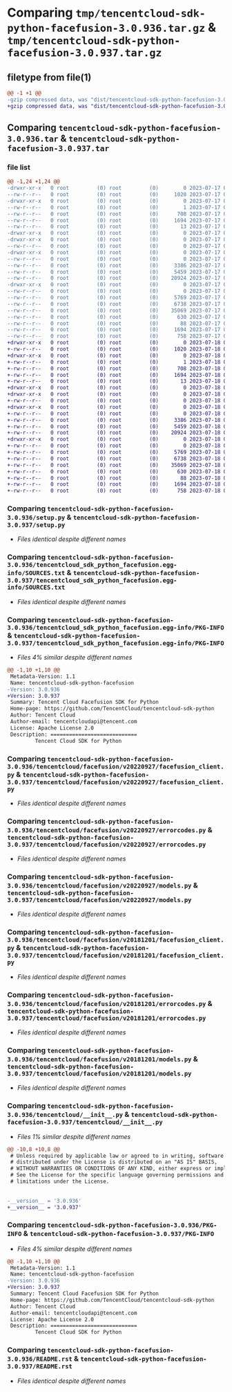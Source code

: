 # Comparing `tmp/tencentcloud-sdk-python-facefusion-3.0.936.tar.gz` & `tmp/tencentcloud-sdk-python-facefusion-3.0.937.tar.gz`

## filetype from file(1)

```diff
@@ -1 +1 @@
-gzip compressed data, was "dist/tencentcloud-sdk-python-facefusion-3.0.936.tar", last modified: Mon Jul 17 00:25:05 2023, max compression
+gzip compressed data, was "dist/tencentcloud-sdk-python-facefusion-3.0.937.tar", last modified: Tue Jul 18 00:23:58 2023, max compression
```

## Comparing `tencentcloud-sdk-python-facefusion-3.0.936.tar` & `tencentcloud-sdk-python-facefusion-3.0.937.tar`

### file list

```diff
@@ -1,24 +1,24 @@
-drwxr-xr-x   0 root         (0) root         (0)        0 2023-07-17 00:25:05.000000 tencentcloud-sdk-python-facefusion-3.0.936/
--rw-r--r--   0 root         (0) root         (0)     1020 2023-07-17 00:25:05.000000 tencentcloud-sdk-python-facefusion-3.0.936/setup.py
-drwxr-xr-x   0 root         (0) root         (0)        0 2023-07-17 00:25:05.000000 tencentcloud-sdk-python-facefusion-3.0.936/tencentcloud_sdk_python_facefusion.egg-info/
--rw-r--r--   0 root         (0) root         (0)        1 2023-07-17 00:25:05.000000 tencentcloud-sdk-python-facefusion-3.0.936/tencentcloud_sdk_python_facefusion.egg-info/dependency_links.txt
--rw-r--r--   0 root         (0) root         (0)      708 2023-07-17 00:25:05.000000 tencentcloud-sdk-python-facefusion-3.0.936/tencentcloud_sdk_python_facefusion.egg-info/SOURCES.txt
--rw-r--r--   0 root         (0) root         (0)     1694 2023-07-17 00:25:05.000000 tencentcloud-sdk-python-facefusion-3.0.936/tencentcloud_sdk_python_facefusion.egg-info/PKG-INFO
--rw-r--r--   0 root         (0) root         (0)       13 2023-07-17 00:25:05.000000 tencentcloud-sdk-python-facefusion-3.0.936/tencentcloud_sdk_python_facefusion.egg-info/top_level.txt
-drwxr-xr-x   0 root         (0) root         (0)        0 2023-07-17 00:25:05.000000 tencentcloud-sdk-python-facefusion-3.0.936/tencentcloud/
-drwxr-xr-x   0 root         (0) root         (0)        0 2023-07-17 00:25:05.000000 tencentcloud-sdk-python-facefusion-3.0.936/tencentcloud/facefusion/
--rw-r--r--   0 root         (0) root         (0)        0 2023-07-17 00:25:05.000000 tencentcloud-sdk-python-facefusion-3.0.936/tencentcloud/facefusion/__init__.py
-drwxr-xr-x   0 root         (0) root         (0)        0 2023-07-17 00:25:05.000000 tencentcloud-sdk-python-facefusion-3.0.936/tencentcloud/facefusion/v20220927/
--rw-r--r--   0 root         (0) root         (0)        0 2023-07-17 00:25:05.000000 tencentcloud-sdk-python-facefusion-3.0.936/tencentcloud/facefusion/v20220927/__init__.py
--rw-r--r--   0 root         (0) root         (0)     3386 2023-07-17 00:25:05.000000 tencentcloud-sdk-python-facefusion-3.0.936/tencentcloud/facefusion/v20220927/facefusion_client.py
--rw-r--r--   0 root         (0) root         (0)     5459 2023-07-17 00:25:05.000000 tencentcloud-sdk-python-facefusion-3.0.936/tencentcloud/facefusion/v20220927/errorcodes.py
--rw-r--r--   0 root         (0) root         (0)    20924 2023-07-17 00:25:05.000000 tencentcloud-sdk-python-facefusion-3.0.936/tencentcloud/facefusion/v20220927/models.py
-drwxr-xr-x   0 root         (0) root         (0)        0 2023-07-17 00:25:05.000000 tencentcloud-sdk-python-facefusion-3.0.936/tencentcloud/facefusion/v20181201/
--rw-r--r--   0 root         (0) root         (0)        0 2023-07-17 00:25:05.000000 tencentcloud-sdk-python-facefusion-3.0.936/tencentcloud/facefusion/v20181201/__init__.py
--rw-r--r--   0 root         (0) root         (0)     5769 2023-07-17 00:25:05.000000 tencentcloud-sdk-python-facefusion-3.0.936/tencentcloud/facefusion/v20181201/facefusion_client.py
--rw-r--r--   0 root         (0) root         (0)     6738 2023-07-17 00:25:05.000000 tencentcloud-sdk-python-facefusion-3.0.936/tencentcloud/facefusion/v20181201/errorcodes.py
--rw-r--r--   0 root         (0) root         (0)    35069 2023-07-17 00:25:05.000000 tencentcloud-sdk-python-facefusion-3.0.936/tencentcloud/facefusion/v20181201/models.py
--rw-r--r--   0 root         (0) root         (0)      630 2023-07-17 00:25:05.000000 tencentcloud-sdk-python-facefusion-3.0.936/tencentcloud/__init__.py
--rw-r--r--   0 root         (0) root         (0)       88 2023-07-17 00:25:05.000000 tencentcloud-sdk-python-facefusion-3.0.936/setup.cfg
--rw-r--r--   0 root         (0) root         (0)     1694 2023-07-17 00:25:05.000000 tencentcloud-sdk-python-facefusion-3.0.936/PKG-INFO
--rw-r--r--   0 root         (0) root         (0)      758 2023-07-17 00:25:05.000000 tencentcloud-sdk-python-facefusion-3.0.936/README.rst
+drwxr-xr-x   0 root         (0) root         (0)        0 2023-07-18 00:23:58.000000 tencentcloud-sdk-python-facefusion-3.0.937/
+-rw-r--r--   0 root         (0) root         (0)     1020 2023-07-18 00:23:58.000000 tencentcloud-sdk-python-facefusion-3.0.937/setup.py
+drwxr-xr-x   0 root         (0) root         (0)        0 2023-07-18 00:23:58.000000 tencentcloud-sdk-python-facefusion-3.0.937/tencentcloud_sdk_python_facefusion.egg-info/
+-rw-r--r--   0 root         (0) root         (0)        1 2023-07-18 00:23:58.000000 tencentcloud-sdk-python-facefusion-3.0.937/tencentcloud_sdk_python_facefusion.egg-info/dependency_links.txt
+-rw-r--r--   0 root         (0) root         (0)      708 2023-07-18 00:23:58.000000 tencentcloud-sdk-python-facefusion-3.0.937/tencentcloud_sdk_python_facefusion.egg-info/SOURCES.txt
+-rw-r--r--   0 root         (0) root         (0)     1694 2023-07-18 00:23:58.000000 tencentcloud-sdk-python-facefusion-3.0.937/tencentcloud_sdk_python_facefusion.egg-info/PKG-INFO
+-rw-r--r--   0 root         (0) root         (0)       13 2023-07-18 00:23:58.000000 tencentcloud-sdk-python-facefusion-3.0.937/tencentcloud_sdk_python_facefusion.egg-info/top_level.txt
+drwxr-xr-x   0 root         (0) root         (0)        0 2023-07-18 00:23:58.000000 tencentcloud-sdk-python-facefusion-3.0.937/tencentcloud/
+drwxr-xr-x   0 root         (0) root         (0)        0 2023-07-18 00:23:58.000000 tencentcloud-sdk-python-facefusion-3.0.937/tencentcloud/facefusion/
+-rw-r--r--   0 root         (0) root         (0)        0 2023-07-18 00:23:58.000000 tencentcloud-sdk-python-facefusion-3.0.937/tencentcloud/facefusion/__init__.py
+drwxr-xr-x   0 root         (0) root         (0)        0 2023-07-18 00:23:58.000000 tencentcloud-sdk-python-facefusion-3.0.937/tencentcloud/facefusion/v20220927/
+-rw-r--r--   0 root         (0) root         (0)        0 2023-07-18 00:23:58.000000 tencentcloud-sdk-python-facefusion-3.0.937/tencentcloud/facefusion/v20220927/__init__.py
+-rw-r--r--   0 root         (0) root         (0)     3386 2023-07-18 00:23:58.000000 tencentcloud-sdk-python-facefusion-3.0.937/tencentcloud/facefusion/v20220927/facefusion_client.py
+-rw-r--r--   0 root         (0) root         (0)     5459 2023-07-18 00:23:58.000000 tencentcloud-sdk-python-facefusion-3.0.937/tencentcloud/facefusion/v20220927/errorcodes.py
+-rw-r--r--   0 root         (0) root         (0)    20924 2023-07-18 00:23:58.000000 tencentcloud-sdk-python-facefusion-3.0.937/tencentcloud/facefusion/v20220927/models.py
+drwxr-xr-x   0 root         (0) root         (0)        0 2023-07-18 00:23:58.000000 tencentcloud-sdk-python-facefusion-3.0.937/tencentcloud/facefusion/v20181201/
+-rw-r--r--   0 root         (0) root         (0)        0 2023-07-18 00:23:58.000000 tencentcloud-sdk-python-facefusion-3.0.937/tencentcloud/facefusion/v20181201/__init__.py
+-rw-r--r--   0 root         (0) root         (0)     5769 2023-07-18 00:23:58.000000 tencentcloud-sdk-python-facefusion-3.0.937/tencentcloud/facefusion/v20181201/facefusion_client.py
+-rw-r--r--   0 root         (0) root         (0)     6738 2023-07-18 00:23:58.000000 tencentcloud-sdk-python-facefusion-3.0.937/tencentcloud/facefusion/v20181201/errorcodes.py
+-rw-r--r--   0 root         (0) root         (0)    35069 2023-07-18 00:23:58.000000 tencentcloud-sdk-python-facefusion-3.0.937/tencentcloud/facefusion/v20181201/models.py
+-rw-r--r--   0 root         (0) root         (0)      630 2023-07-18 00:23:58.000000 tencentcloud-sdk-python-facefusion-3.0.937/tencentcloud/__init__.py
+-rw-r--r--   0 root         (0) root         (0)       88 2023-07-18 00:23:58.000000 tencentcloud-sdk-python-facefusion-3.0.937/setup.cfg
+-rw-r--r--   0 root         (0) root         (0)     1694 2023-07-18 00:23:58.000000 tencentcloud-sdk-python-facefusion-3.0.937/PKG-INFO
+-rw-r--r--   0 root         (0) root         (0)      758 2023-07-18 00:23:58.000000 tencentcloud-sdk-python-facefusion-3.0.937/README.rst
```

### Comparing `tencentcloud-sdk-python-facefusion-3.0.936/setup.py` & `tencentcloud-sdk-python-facefusion-3.0.937/setup.py`

 * *Files identical despite different names*

### Comparing `tencentcloud-sdk-python-facefusion-3.0.936/tencentcloud_sdk_python_facefusion.egg-info/SOURCES.txt` & `tencentcloud-sdk-python-facefusion-3.0.937/tencentcloud_sdk_python_facefusion.egg-info/SOURCES.txt`

 * *Files identical despite different names*

### Comparing `tencentcloud-sdk-python-facefusion-3.0.936/tencentcloud_sdk_python_facefusion.egg-info/PKG-INFO` & `tencentcloud-sdk-python-facefusion-3.0.937/tencentcloud_sdk_python_facefusion.egg-info/PKG-INFO`

 * *Files 4% similar despite different names*

```diff
@@ -1,10 +1,10 @@
 Metadata-Version: 1.1
 Name: tencentcloud-sdk-python-facefusion
-Version: 3.0.936
+Version: 3.0.937
 Summary: Tencent Cloud Facefusion SDK for Python
 Home-page: https://github.com/TencentCloud/tencentcloud-sdk-python
 Author: Tencent Cloud
 Author-email: tencentcloudapi@tencent.com
 License: Apache License 2.0
 Description: ============================
         Tencent Cloud SDK for Python
```

### Comparing `tencentcloud-sdk-python-facefusion-3.0.936/tencentcloud/facefusion/v20220927/facefusion_client.py` & `tencentcloud-sdk-python-facefusion-3.0.937/tencentcloud/facefusion/v20220927/facefusion_client.py`

 * *Files identical despite different names*

### Comparing `tencentcloud-sdk-python-facefusion-3.0.936/tencentcloud/facefusion/v20220927/errorcodes.py` & `tencentcloud-sdk-python-facefusion-3.0.937/tencentcloud/facefusion/v20220927/errorcodes.py`

 * *Files identical despite different names*

### Comparing `tencentcloud-sdk-python-facefusion-3.0.936/tencentcloud/facefusion/v20220927/models.py` & `tencentcloud-sdk-python-facefusion-3.0.937/tencentcloud/facefusion/v20220927/models.py`

 * *Files identical despite different names*

### Comparing `tencentcloud-sdk-python-facefusion-3.0.936/tencentcloud/facefusion/v20181201/facefusion_client.py` & `tencentcloud-sdk-python-facefusion-3.0.937/tencentcloud/facefusion/v20181201/facefusion_client.py`

 * *Files identical despite different names*

### Comparing `tencentcloud-sdk-python-facefusion-3.0.936/tencentcloud/facefusion/v20181201/errorcodes.py` & `tencentcloud-sdk-python-facefusion-3.0.937/tencentcloud/facefusion/v20181201/errorcodes.py`

 * *Files identical despite different names*

### Comparing `tencentcloud-sdk-python-facefusion-3.0.936/tencentcloud/facefusion/v20181201/models.py` & `tencentcloud-sdk-python-facefusion-3.0.937/tencentcloud/facefusion/v20181201/models.py`

 * *Files identical despite different names*

### Comparing `tencentcloud-sdk-python-facefusion-3.0.936/tencentcloud/__init__.py` & `tencentcloud-sdk-python-facefusion-3.0.937/tencentcloud/__init__.py`

 * *Files 1% similar despite different names*

```diff
@@ -10,8 +10,8 @@
 # Unless required by applicable law or agreed to in writing, software
 # distributed under the License is distributed on an "AS IS" BASIS,
 # WITHOUT WARRANTIES OR CONDITIONS OF ANY KIND, either express or implied.
 # See the License for the specific language governing permissions and
 # limitations under the License.
 
 
-__version__ = '3.0.936'
+__version__ = '3.0.937'
```

### Comparing `tencentcloud-sdk-python-facefusion-3.0.936/PKG-INFO` & `tencentcloud-sdk-python-facefusion-3.0.937/PKG-INFO`

 * *Files 4% similar despite different names*

```diff
@@ -1,10 +1,10 @@
 Metadata-Version: 1.1
 Name: tencentcloud-sdk-python-facefusion
-Version: 3.0.936
+Version: 3.0.937
 Summary: Tencent Cloud Facefusion SDK for Python
 Home-page: https://github.com/TencentCloud/tencentcloud-sdk-python
 Author: Tencent Cloud
 Author-email: tencentcloudapi@tencent.com
 License: Apache License 2.0
 Description: ============================
         Tencent Cloud SDK for Python
```

### Comparing `tencentcloud-sdk-python-facefusion-3.0.936/README.rst` & `tencentcloud-sdk-python-facefusion-3.0.937/README.rst`

 * *Files identical despite different names*

